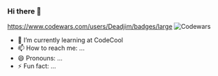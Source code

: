 ### Hi there 👋


https://www.codewars.com/users/Deadjim/badges/large
![Codewars](https://www.codewars.com/users/Deadjim/badges/large)

- 🌱 I’m currently learning at CodeCool
- 📫 How to reach me: ...
- 😄 Pronouns: ...
- ⚡ Fun fact: ...

